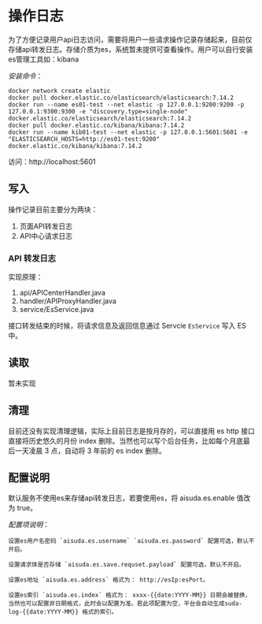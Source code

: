 # 操作日志

为了方便记录用户api日志访问，需要将用户一些请求操作记录存储起来，目前仅存储api转发日志。存储介质为es，系统暂未提供可查看操作。用户可以自行安装es管理工具如：kibana

*安装命令*：

    docker network create elastic
    docker pull docker.elastic.co/elasticsearch/elasticsearch:7.14.2
    docker run --name es01-test --net elastic -p 127.0.0.1:9200:9200 -p 127.0.0.1:9300:9300 -e "discovery.type=single-node" docker.elastic.co/elasticsearch/elasticsearch:7.14.2
    docker pull docker.elastic.co/kibana/kibana:7.14.2
    docker run --name kib01-test --net elastic -p 127.0.0.1:5601:5601 -e "ELASTICSEARCH_HOSTS=http://es01-test:9200" docker.elastic.co/kibana/kibana:7.14.2

访问：http://localhost:5601

## 写入

操作记录目前主要分为两块：

1. 页面API转发日志
2. API中心请求日志

### API 转发日志

实现原理：

1. api/APICenterHandler.java
2. handler/APIProxyHandler.java
3. service/EsService.java

接口转发结束的时候，将请求信息及返回信息通过 Servcie `EsService` 写入 ES 中。

## 读取

暂未实现

## 清理

目前还没有实现清理逻辑，实际上目前日志是按月存的，可以直接用 es http 接口直接将历史悠久的月份 index 删除。当然也可以写个后台任务，比如每个月底最后一天凌晨 3 点，自动将 3 年前的 es index 删除。

## 配置说明

默认服务不使用es来存储api转发日志，若要使用es，将 aisuda.es.enable 值改为 true。

*配置项说明*：

    设置es用户名密码 `aisuda.es.username` `aisuda.es.password` 配置可选，默认不开启。

    设置请求体是否存储 `aisuda.es.save.requset.payload` 配置可选，默认不开启。

    设置es地址 `aisuda.es.address` 格式为： http://esIp:esPort。

    设置es索引 `aisuda.es.index` 格式为： xxxx-{{date:YYYY-MM}} 日期会被替换，当然也可以配置非日期格式，此时会以配置为准。若此项配置为空，平台会自动生成suda-log-{{date:YYYY-MM}} 格式的索引。
     